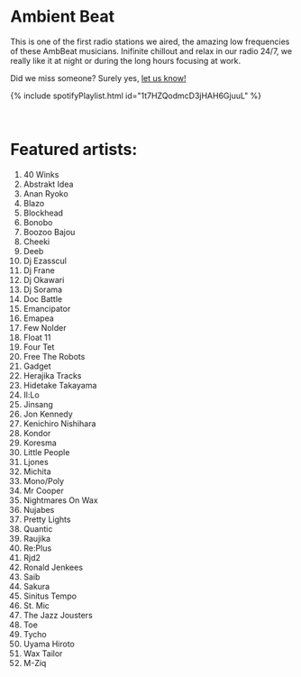 # Ambient Beat

This is one of the first radio stations we aired, the amazing low frequencies of these AmbBeat musicians.
Inifinite chillout and relax in our radio 24/7, we really like it at night or during the long hours focusing at work.

Did we miss someone? Surely yes, [let us know!](https://github.com/RadioNinjaPirata/commentsENG/issues/new)

{% include spotifyPlaylist.html id="1t7HZQodmcD3jHAH6GjuuL" %}

<br>

# Featured artists:

1. 40 Winks
1. Abstrakt Idea
1. Anan Ryoko
1. Blazo
1. Blockhead
1. Bonobo
1. Boozoo Bajou
1. Cheeki
1. Deeb
1. Dj Ezasscul
1. Dj Frane
1. Dj Okawari
1. Dj Sorama
1. Doc Battle
1. Emancipator
1. Emapea
1. Few Nolder
1. Float 11
1. Four Tet
1. Free The Robots
1. Gadget
1. Herajika Tracks
1. Hidetake Takayama
1. Il:Lo
1. Jinsang
1. Jon Kennedy
1. Kenichiro Nishihara
1. Kondor
1. Koresma
1. Little People
1. Ljones
1. Michita
1. Mono/Poly
1. Mr Cooper
1. Nightmares On Wax
1. Nujabes
1. Pretty Lights
1. Quantic
1. Raujika
1. Re:Plus
1. Rjd2
1. Ronald Jenkees
1. Saib
1. Sakura
1. Sinitus Tempo
1. St. Mic
1. The Jazz Jousters
1. Toe
1. Tycho
1. Uyama Hiroto
1. Wax Tailor
1. Μ-Ziq
